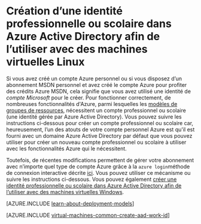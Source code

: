 <properties
   pageTitle="Créer une identité professionnelle ou scolaire dans AAD | Microsoft Azure"
   description="Apprenez à créer une identité professionnelle ou scolaire dans Azure Active Directory afin de l’utiliser avec vos machines virtuelles Linux."
   services="virtual-machines-linux"
   documentationCenter=""
   authors="squillace"
   manager="timlt"
   editor=""
   tags="azure-service-management,azure-resource-manager"/>

<tags
   ms.service="virtual-machines-linux"
   ms.devlang="na"
   ms.topic="article"
   ms.tgt_pltfrm="vm-linux"
   ms.workload="infrastructure"
   ms.date="08/23/2016"
   ms.author="rasquill"/>

# Création d’une identité professionnelle ou scolaire dans Azure Active Directory afin de l’utiliser avec des machines virtuelles Linux

Si vous avez créé un compte Azure personnel ou si vous disposez d’un abonnement MSDN personnel et avez créé le compte Azure pour profiter des crédits Azure MSDN, cela signifie que vous avez utilisé une identité de *compte Microsoft* pour le créer. Pour fonctionner correctement, de nombreuses fonctionnalités d'Azure, parmi lesquelles les [modèles de groupes de ressources](../resource-group-overview.md), nécessitent un compte professionnel ou scolaire (une identité gérée par Azure Active Directory). Vous pouvez suivre les instructions ci-dessous pour créer un compte professionnel ou scolaire car, heureusement, l’un des atouts de votre compte personnel Azure est qu'il est fourni avec un domaine Azure Active Directory par défaut que vous pouvez utiliser pour créer un nouveau compte professionnel ou scolaire à utiliser avec les fonctionnalités Azure qui le nécessitent.

Toutefois, de récentes modifications permettent de gérer votre abonnement avec n’importe quel type de compte Azure grâce à la `azure login`méthode de connexion interactive décrite [ici](../xplat-cli-connect.md). Vous pouvez utiliser ce mécanisme ou suivre les instructions ci-dessous. Vous pouvez également [créer une identité professionnelle ou scolaire dans Azure Active Directory afin de l’utiliser avec des machines virtuelles Windows](virtual-machines-windows-create-aad-work-id.md).

[AZURE.INCLUDE [learn-about-deployment-models](../../includes/learn-about-deployment-models-both-include.md)]

[AZURE.INCLUDE [virtual-machines-common-create-aad-work-id](../../includes/virtual-machines-common-create-aad-work-id.md)]

<!---HONumber=AcomDC_0824_2016-->